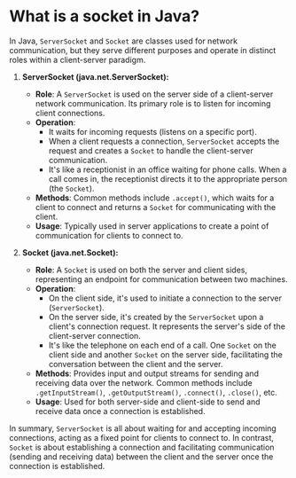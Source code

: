 # What is a socket in Java?

In Java, `ServerSocket` and `Socket` are classes used for network communication, but they serve different purposes and operate in distinct roles within a client-server paradigm.

1. **ServerSocket (java.net.ServerSocket):**
    - **Role**: A `ServerSocket` is used on the server side of a client-server network communication. Its primary role is to listen for incoming client connections.
    - **Operation**:
        - It waits for incoming requests (listens on a specific port).
        - When a client requests a connection, `ServerSocket` accepts the request and creates a `Socket` to handle the client-server communication.
        - It's like a receptionist in an office waiting for phone calls. When a call comes in, the receptionist directs it to the appropriate person (the `Socket`).
    - **Methods**: Common methods include `.accept()`, which waits for a client to connect and returns a `Socket` for communicating with the client.
    - **Usage**: Typically used in server applications to create a point of communication for clients to connect to.

2. **Socket (java.net.Socket):**
    - **Role**: A `Socket` is used on both the server and client sides, representing an endpoint for communication between two machines.
    - **Operation**:
        - On the client side, it's used to initiate a connection to the server (`ServerSocket`).
        - On the server side, it's created by the `ServerSocket` upon a client's connection request. It represents the server's side of the client-server connection.
        - It's like the telephone on each end of a call. One `Socket` on the client side and another `Socket` on the server side, facilitating the conversation between the client and the server.
    - **Methods**: Provides input and output streams for sending and receiving data over the network. Common methods include `.getInputStream()`, `.getOutputStream()`, `.connect()`, `.close()`, etc.
    - **Usage**: Used for both server-side and client-side to send and receive data once a connection is established.

In summary, `ServerSocket` is all about waiting for and accepting incoming connections, acting as a fixed point for clients to connect to. In contrast, `Socket` is about establishing a connection and facilitating communication (sending and receiving data) between the client and the server once the connection is established.
